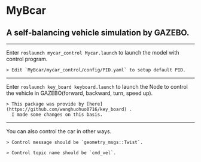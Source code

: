 # MyBcar
## A self-balancing vehicle simulation by GAZEBO.
***
  Enter `roslaunch mycar_control Mycar.launch` to launch the model with control program.
  
    > Edit `MyBcar/mycar_control/config/PID.yaml` to setup default PID.
***
  
  Enter `roslaunch key_board keyboard.launch` to launch the Node to control the vehicle in GAZEBO(forward, backward, turn, speed up).
  
    > This package was provide by [here](https://github.com/wanghuohuo0716/key_board) .
      I made some changes on this basis.
    
***
  
  You can also control the car in other ways.
  
    > Control message should be `geometry_msgs::Twist`.
    
    > Control topic name should be `cmd_vel`.
    
